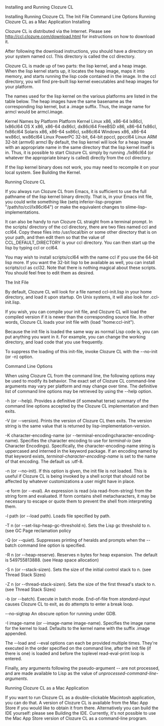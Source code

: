 

Installing and Running Clozure CL

Installing
Running Clozure CL
The Init File
Command Line Options
Running Clozure CL as a Mac Application
Installing

Clozure CL is distributed via the Internet. Please see http://ccl.clozure.com/download.html for instructions on how to download it.

After following the download instructions, you should have a directory on your system named ccl. This directory is called the ccl directory.

Clozure CL is made up of two parts: the lisp kernel, and a heap image. When the lisp kernel starts up, it locates the heap image, maps it into memory, and starts running the lisp code contained in the image. In the ccl directory, you will find pre-built lisp kernel executables and heap images for your platform.

The names used for the lisp kernel on the various platforms are listed in the table below. The heap images have the same basename as the corresponding lisp kernel, but a .image suffix. Thus, the image name for armcl would be armcl.image.

Kernel Names by Platform
Platform	Kernel
Linux x86, x86-64	lx86cl, lx86cl64
OS X x86, x86-64	dx86cl, dx86cl64
FreeBSD x86, x86-64	fx86cl, fx86cl64
Solaris x86, x86-64	sx86cl, sx86cl64
Windows x86, x86-64	wx86cl, wx86cl64
Linux PowerPC 32-bit, 64-bit	ppccl, ppccl64
Linux ARM 32-bit (armv6)	armcl
By default, the lisp kernel will look for a heap image with an appropriate name in the same directory that the lisp kernel itself is in. Thus, it is possible to start Clozure CL simply by running ./lx86cl64 (or whatever the appropriate binary is called) directly from the ccl directory.

If the lisp kernel binary does not work, you may need to recompile it on your local system. See Building the Kernel.

Running Clozure CL

If you always run Clozure CL from Emacs, it is sufficient to use the full pathname of the lisp kernel binary directly. That is, in your Emacs init file, you could write something like (setq inferior-lisp-program "/path/to/ccl/lx86cl64") or make the equivalent changes to slime-lisp-implementations.

It can also be handy to run Clozure CL straight from a terminal prompt. In the scripts/ directory of the ccl directory, there are two files named ccl and ccl64. Copy these files into /usr/local/bin or some other directory that is on your path, and then edit them so that the value of CCL_DEFAULT_DIRECTORY is your ccl directory. You can then start up the lisp by typing ccl or ccl64.

You may wish to install scripts/ccl64 with the name ccl if you use the 64-bit lisp more. If you want the 32-bit lisp to be available as well, you can install scripts/ccl as ccl32. Note that there is nothing magical about these scripts. You should feel free to edit them as desired.

The Init File

By default, Clozure CL will look for a file named ccl-init.lisp in your home directory, and load it upon startup. On Unix systems, it will also look for .ccl-init.lisp.

If you wish, you can compile your init file, and Clozure CL will load the compiled version if it is newer than the corresponding source file. In other words, Clozure CL loads your init file with (load "home:ccl-init").

Because the init file is loaded the same way as normal Lisp code is, you can put anything you want in it. For example, you can change the working directory, and load code that you use frequently.

To suppress the loading of this init-file, invoke Clozure CL with the --no-init (or -n) option.

Command Line Options

When using Clozure CL from the command line, the following options may be used to modify its behavior. The exact set of Clozure CL command-line arguments may vary per platform and may change over time. The definitive list of command line options may be retrieved by using the --help option.

-h (or --help). Provides a definitive (if somewhat terse) summary of the command line options accepted by the Clozure CL implementation and then exits.

-V (or --version). Prints the version of Clozure CL then exits. The version string is the same value that is returned by lisp-implementation-version.

-K character-encoding-name (or --terminal-encodingcharacter-encoding-name). Specifies the character encoding to use for *terminal-io* (see Character Encodings). Specifically, the character-encoding-name string is uppercased and interned in the keyword package. If an encoding named by that keyword exists, *terminal-character-encoding-name* is set to the name of that encoding. The default us :utf-8.

-n (or --no-init). If this option is given, the init file is not loaded. This is useful if Clozure CL is being invoked by a shell script that should not be affected by whatever customizations a user might have in place.

-e form (or --eval). An expression is read (via read-from-string) from the string form and evaluated. If form contains shell metacharacters, it may be necessary to escape or quote them to prevent the shell from interpreting them.

-l path (or --load path). Loads file specified by path.

-T n (or --set-lisp-heap-gc-threshold n). Sets the Lisp gc threshold to n. (see GC Page reclamation policy

-Q (or --quiet). Suppresses printing of heralds and prompts when the --batch command line option is specified.

-R n (or --heap-reserve). Reserves n bytes for heap expansion. The default is 549755813888. (see Heap space allocation)

-S n (or --stack-sizen). Sets the size of the initial control stack to n. (see Thread Stack Sizes)

-Z n (or --thread-stack-sizen). Sets the size of the first thread's stack to n. (see Thread Stack Sizes)

-b (or --batch). Execute in batch mode. End-of-file from *standard-input* causes Clozure CL to exit, as do attempts to enter a break loop.

--no-sigtrap An obscure option for running under GDB.

-I image-name (or --image-name image-name). Specifies the image name for the kernel to load. Defaults to the kernel name with the suffix .image appended.

The --load and --eval options can each be provided multiple times. They're executed in the order specified on the command line, after the init file (if there is one) is loaded and before the toplevel read-eval-print loop is entered.

Finally, any arguments following the pseudo-argument -- are not processed, and are made available to Lisp as the value of *unprocessed-command-line-arguments*.

Running Clozure CL as a Mac Application

If you want to run Clozure CL as a double-clickable Macintosh application, you can do that. A version of Clozure CL is available from the Mac App Store if you would like to obtain it from there. Alternatively you can build the IDE yourself: please see Building the IDE. Currently, it's not possible to use the Mac App Store version of Clozure CL as a command-line program.

